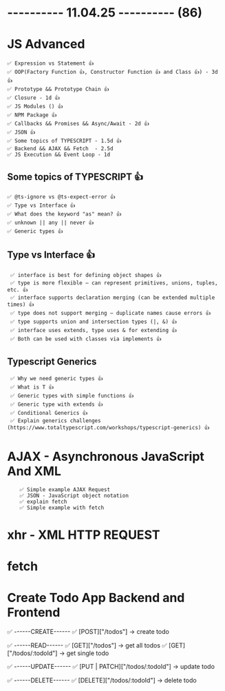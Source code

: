 # ---------- 11.04.25 ---------- (86)

# JS Advanced

    ✅ Expression vs Statement 👍
    ✅ OOP(Factory Function 👍, Constructor Function 👍 and Class 👍) - 3d 👍
    ✅ Prototype && Prototype Chain 👍
    ✅ Closure - 1d 👍
    ✅ JS Modules () 👍
    ✅ NPM Package 👍
    ✅ Callbacks && Promises && Async/Await - 2d 👍
    ✅ JSON 👍
    ✅ Some topics of TYPESCRIPT - 1.5d 👍
    ✅ Backend && AJAX && Fetch  - 2.5d
    ✅ JS Execution && Event Loop - 1d

## Some topics of TYPESCRIPT 👍

    ✅ @ts-ignore vs @ts-expect-error 👍
    ✅ Type vs Interface 👍
    ✅ What does the keyword "as" mean? 👍
    ✅ unknown || any || never 👍
    ✅ Generic types 👍

## Type vs Interface 👍

     ✅ interface is best for defining object shapes 👍
     ✅ type is more flexible — can represent primitives, unions, tuples, etc. 👍
     ✅ interface supports declaration merging (can be extended multiple times) 👍
     ✅ type does not support merging — duplicate names cause errors 👍
     ✅ type supports union and intersection types (|, &) 👍
     ✅ interface uses extends, type uses & for extending 👍
     ✅ Both can be used with classes via implements 👍

## Typescript Generics

     ✅ Why we need generic types 👍
     ✅ What is T 👍
     ✅ Generic types with simple functions 👍
     ✅ Generic type with extends 👍
     ✅ Conditional Generics 👍
     ✅ Explain generics challenges (https://www.totaltypescript.com/workshops/typescript-generics) 👍

# AJAX - Asynchronous JavaScript And XML

        ✅ Simple example AJAX Request
        ✅ JSON - JavaScript object notation
        ✅ explain fetch
        ✅ Simple example with fetch

# xhr - XML HTTP REQUEST

# fetch

# Create Todo App Backend and Frontend

✅ ------CREATE------
✅ [POST]["/todos"] -> create todo

✅ ------READ------
✅ [GET]["/todos"] -> get all todos
✅ [GET]["/todos/:todoId"] -> get single todo

✅ ------UPDATE------
✅ [PUT | PATCH]["/todos/:todoId"] -> update todo

✅ ------DELETE------
✅ [DELETE]["/todos/:todoId"] -> delete todo
